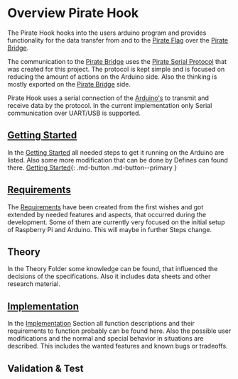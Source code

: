 # Overview Pirate Hook

The Pirate Hook hooks into the users arduino program and provides functionality for the data transfer from and to the [Pirate Flag](../Pirate-Flag/00-flag.md) over the [Pirate Bridge](../Pirate-Bridge/00-bridge.md).

The communication to the [Pirate Bridge](../Pirate-Bridge/00-bridge.md) uses the [Pirate Serial Protocol](pirate-serial-protocol.md) that was created for this project. The protocol is kept simple and is focused on reducing the amount of actions on the Arduino side. Also the thinking is mostly exported on the [Pirate Bridge](../Pirate-Bridge/00-bridge.md) side.

Pirate Hook uses a serial connection of the [Arduino's](Theory/arduino.md) to transmit and receive data by the protocol. In the current implementation only Serial communication over UART/USB is supported.


## [Getting Started](10-hook-getting-started.md)

In the [Getting Started](10-hook-getting-started.md) all needed steps to get it running on the Arduino are listed. Also some more modification that can be done by Defines can found there. 
[Getting Started](10-hook-getting-started.md){: .md-button .md-button--primary }


## [Requirements](20-hook-requirements.md)

The [Requirements](20-hook-requirements.md) have been created from the first wishes and got extended by needed features and aspects, that occurred during the development. Some of them are currently very focused on the initial setup of Raspberry Pi and Arduino. This will maybe in further Steps change.

## Theory

In the Theory Folder some knowledge can be found, that influenced the decisions of the specifications. Also it includes data sheets and other research material.

## [Implementation](30-hook-implementation.md)

In the [Implementation](30-hook-implementation.md) Section all function descriptions and their requirements to function probably can be found here. Also the possible user modifications and the normal and special behavior in situations are described. This includes the wanted features and known bugs or tradeoffs.

## Validation & Test






